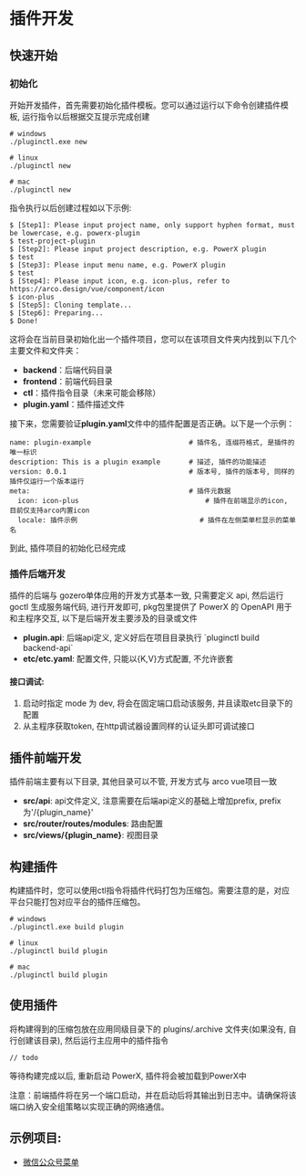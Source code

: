 # 插件开发

## 快速开始

### 初始化

开始开发插件，首先需要初始化插件模板。您可以通过运行以下命令创建插件模板, 运行指令以后根据交互提示完成创建

```
# windows
./pluginctl.exe new

# linux
./pluginctl new

# mac
./pluginctl new
```

指令执行以后创建过程如以下示例:
```
$ [Step1]: Please input project name, only support hyphen format, must be lowercase, e.g. powerx-plugin
$ test-project-plugin
$ [Step2]: Please input project description, e.g. PowerX plugin
$ test
$ [Step3]: Please input menu name, e.g. PowerX plugin
$ test
$ [Step4]: Please input icon, e.g. icon-plus, refer to https://arco.design/vue/component/icon
$ icon-plus
$ [Step5]: Cloning template...
$ [Step6]: Preparing...
$ Done!
```
这将会在当前目录初始化出一个插件项目，您可以在该项目文件夹内找到以下几个主要文件和文件夹：

*   **backend**：后端代码目录
*   **frontend**：前端代码目录
*   **ctl**：插件指令目录（未来可能会移除）
*   **plugin.yaml**：插件描述文件

接下来，您需要验证**plugin.yaml**文件中的插件配置是否正确。以下是一个示例：

    name: plugin-example                   		# 插件名, 连缀符格式, 是插件的唯一标识 
    description: This is a plugin example  		# 描述, 插件的功能描述 
    version: 0.0.1 								# 版本号, 插件的版本号, 同样的插件仅运行一个版本运行 
    meta: 										# 插件元数据 
      icon: icon-plus 								# 插件在前端显示的icon, 目前仅支持arco内置icon 
      locale: 插件示例 								# 插件在左侧菜单栏显示的菜单名


到此, 插件项目的初始化已经完成

### 插件后端开发

插件的后端与 gozero单体应用的开发方式基本一致, 只需要定义 api, 然后运行 goctl 生成服务端代码, 进行开发即可, pkg包里提供了 PowerX 的 OpenAPI 用于和主程序交互, 以下是后端开发主要涉及的目录或文件

*   **plugin.api**: 后端api定义, 定义好后在项目目录执行 \`pluginctl build backend-api\`
*   **etc/etc.yaml**: 配置文件, 只能以{K,V}方式配置, 不允许嵌套

#### 接口调试:

1.  启动时指定 mode 为 dev, 将会在固定端口启动该服务, 并且读取etc目录下的配置
2.  从主程序获取token, 在http调试器设置同样的认证头即可调试接口

## 插件前端开发

插件前端主要有以下目录, 其他目录可以不管, 开发方式与 arco vue项目一致

*   **src/api**: api文件定义, 注意需要在后端api定义的基础上增加prefix, prefix为'/{plugin\_name}'
*   **src/router/routes/modules**: 路由配置
*   **src/views/{plugin\_name}**: 视图目录

## 构建插件

构建插件时，您可以使用ctl指令将插件代码打包为压缩包。需要注意的是，对应平台只能打包对应平台的插件压缩包。

```
# windows
./pluginctl.exe build plugin

# linux
./pluginctl build plugin

# mac
./pluginctl build plugin
```

## 使用插件

将构建得到的压缩包放在应用同级目录下的 plugins/.archive 文件夹(如果没有, 自行创建该目录), 然后运行主应用中的插件指令
```
// todo
```

等待构建完成以后, 重新启动 PowerX, 插件将会被加载到PowerX中

注意：前端插件将在另一个端口启动，并在启动后将其输出到日志中。请确保将该端口纳入安全组策略以实现正确的网络通信。

## 示例项目:

*   [微信公众号菜单](https://github.com/northseadl/WePublicMenu)

